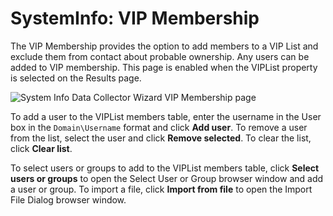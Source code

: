 # SystemInfo: VIP Membership

The VIP Membership provides the option to add members to a VIP List and exclude them from contact about probable ownership. Any users can be added to VIP membership. This page is enabled when the VIPList property is selected on the Results page.

![System Info Data Collector Wizard VIP Membership page](/img/product_docs/accessanalyzer/accessanalyzer/enterpriseauditor/admin/datacollector/systeminfo/vipmembership.png)

To add a user to the VIPList members table, enter the username in the User box in the ```Domain\Username``` format and click __Add user__. To remove a user from the list, select the user and click __Remove selected__. To clear the list, click __Clear list__.

To select users or groups to add to the VIPList members table, click __Select users or groups__ to open the Select User or Group browser window and add a user or group. To import a file, click __Import from file__ to open the Import File Dialog browser window.
